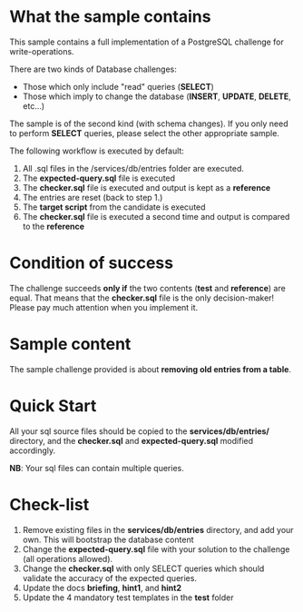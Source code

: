 # What the sample contains
This sample contains a full implementation of a PostgreSQL challenge for write-operations.  

There are two kinds of Database challenges:
 * Those which only include "read" queries (**SELECT**)
 * Those which imply to change the database (**INSERT**, **UPDATE**, **DELETE**, etc...)

The sample is of the second kind (with schema changes).
If you only need to perform **SELECT** queries, please select the other appropriate sample.

The following workflow is executed by default:
1. All .sql files in the /services/db/entries folder are executed.
2. The **expected-query.sql** file is executed
3. The **checker.sql** file is executed and output is kept as a **reference**
4. The entries are reset (back to step 1.)
5. The **target script** from the candidate is executed
6. The **checker.sql** file is executed a second time and output is compared to the **reference**

# Condition of success
The challenge succeeds **only if** the two contents (**test** and **reference**) are equal.
That means that the **checker.sql** file is the only decision-maker! Please pay much attention when you implement it.

# Sample content

The sample challenge provided is about **removing old entries from a table**.

# Quick Start

All your sql source files should be copied to the **services/db/entries/** directory, and the **checker.sql** and **expected-query.sql** modified accordingly.

**NB**: Your sql files can contain multiple queries.

# Check-list
1. Remove existing files in the **services/db/entries** directory, and add your own. This will bootstrap the database content
2. Change the **expected-query.sql** file with your solution to the challenge (all operations allowed).
3. Change the **checker.sql** with only SELECT queries which should validate the accuracy of the expected queries.
4. Update the docs **briefing**, **hint1**, and **hint2**
5. Update the 4 mandatory test templates in the **test** folder
